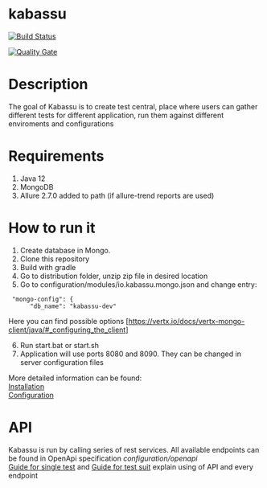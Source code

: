 # kabassu
 
[![Build Status](https://travis-ci.org/Kabassu/kabassu.svg?branch=master)](https://travis-ci.org/Kabassu/kabassu)

[![Quality Gate](https://sonarcloud.io/api/badges/gate?key=io.kabassu)](https://sonarcloud.io/dashboard?id=io.kabassu)

# Description
The goal of Kabassu is to create test central, place where users can gather different tests for different application, run them against different enviroments and configurations

# Requirements

1. Java 12
2. MongoDB
3. Allure 2.7.0 added to path (if allure-trend reports are used)

# How to run it

1. Create database in Mongo.
2. Clone this repository
3. Build with gradle
4. Go to distribution folder, unzip zip file in desired location
5. Go to configuration/modules/io.kabassu.mongo.json and change entry:
 ```
  "mongo-config": {
       "db_name": "kabassu-dev"
 ```
Here you can find possible options [https://vertx.io/docs/vertx-mongo-client/java/#_configuring_the_client]

6. Run start.bat or start.sh
7. Application will use ports 8080 and 8090. They can be changed in server configuration files

More detailed information can be found:  
[Installation](/docs/instalation.md)  
[Configuration](/docs/configuration/configuration.md)

# API

Kabassu is run by calling series of rest services. All available endpoints can be found in OpenApi specification _configuration/openapi_   
[Guide for single test](docs/guide/singletest.md) and [Guide for test suit](docs/guide/testsuite.md) explain using of API and every endpoint              